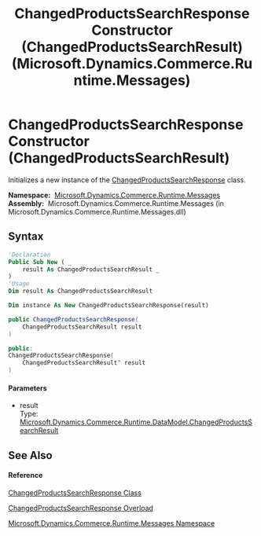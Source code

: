 ﻿---
title: ChangedProductsSearchResponse Constructor (ChangedProductsSearchResult) (Microsoft.Dynamics.Commerce.Runtime.Messages)
TOCTitle: ChangedProductsSearchResponse Constructor (ChangedProductsSearchResult)
ms:assetid: M:Microsoft.Dynamics.Commerce.Runtime.Messages.ChangedProductsSearchResponse.#ctor(Microsoft.Dynamics.Commerce.Runtime.DataModel.ChangedProductsSearchResult)
ms:mtpsurl: https://technet.microsoft.com/en-us/library/microsoft.dynamics.commerce.runtime.messages.changedproductssearchresponse.changedproductssearchresponse(v=AX.60)
ms:contentKeyID: 62206449
ms.date: 05/18/2015
mtps_version: v=AX.60
dev_langs:
- vb
- csharp
- c++
---

# ChangedProductsSearchResponse Constructor (ChangedProductsSearchResult)

Initializes a new instance of the [ChangedProductsSearchResponse](changedproductssearchresponse-class-microsoft-dynamics-commerce-runtime-messages.md) class.

**Namespace:**  [Microsoft.Dynamics.Commerce.Runtime.Messages](microsoft-dynamics-commerce-runtime-messages-namespace.md)  
**Assembly:**  Microsoft.Dynamics.Commerce.Runtime.Messages (in Microsoft.Dynamics.Commerce.Runtime.Messages.dll)

## Syntax

``` vb
'Declaration
Public Sub New ( _
    result As ChangedProductsSearchResult _
)
'Usage
Dim result As ChangedProductsSearchResult

Dim instance As New ChangedProductsSearchResponse(result)
```

``` csharp
public ChangedProductsSearchResponse(
    ChangedProductsSearchResult result
)
```

``` c++
public:
ChangedProductsSearchResponse(
    ChangedProductsSearchResult^ result
)
```

#### Parameters

  - result  
    Type: [Microsoft.Dynamics.Commerce.Runtime.DataModel.ChangedProductsSearchResult](changedproductssearchresult-class-microsoft-dynamics-commerce-runtime-datamodel.md)  

## See Also

#### Reference

[ChangedProductsSearchResponse Class](changedproductssearchresponse-class-microsoft-dynamics-commerce-runtime-messages.md)

[ChangedProductsSearchResponse Overload](changedproductssearchresponse-constructor-microsoft-dynamics-commerce-runtime-messages.md)

[Microsoft.Dynamics.Commerce.Runtime.Messages Namespace](microsoft-dynamics-commerce-runtime-messages-namespace.md)

